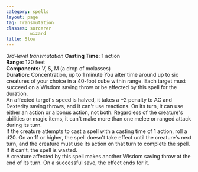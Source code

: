 ```yaml
---
category: spells
layout: page
tag: Transmutation
classes: sorcerer
         wizard
title: Slow 
---
```

_3rd-level transmutation_ 
**Casting Time:** 1 action    
**Range:** 120 feet    
**Components:** V, S, M (a drop of molasses)    
**Duration:** Concentration, up to 1 minute 
You alter time around up to six creatures of your choice in a 40-foot cube within range. Each target must succeed on a Wisdom saving throw or be affected by this spell for the duration.    
An affected target's speed is halved, it takes a −2 penalty to AC and Dexterity saving throws, and it can't use reactions. On its turn, it can use either an action or a bonus action, not both. Regardless of the creature's abilities or magic items, it can't make more than one melee or ranged attack during its turn.    
If the creature attempts to cast a spell with a casting time of 1 action, roll a d20. On an 11 or higher, the spell doesn't take effect until the creature's next turn, and the creature must use its action on that turn to complete the spell. If it can't, the spell is wasted.    
A creature affected by this spell makes another Wisdom saving throw at the end of its turn. On a successful save, the effect ends for it. 